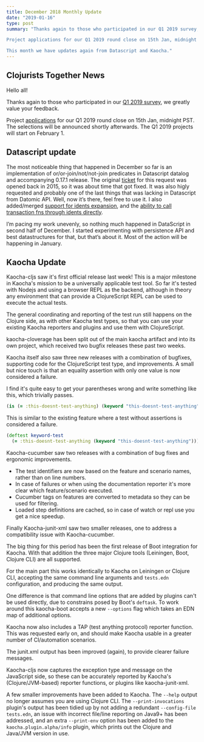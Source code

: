 ```yaml
---
title: December 2018 Monthly Update
date: "2019-01-16"
type: post
summary: "Thanks again to those who participated in our Q1 2019 survey, we greatly value your feedback.

Project applications for our Q1 2019 round close on 15th Jan, midnight PST. The selections will be announced shortly afterwards. The Q1 2019 projects will start on February 1.

This month we have updates again from Datascript and Kaocha."
---
```


## Clojurists Together News

Hello all!

Thanks again to those who participated in our [Q1 2019 survey](https://www.clojuriststogether.org/news/q1-2019-survey-results/), we greatly value your feedback.

Project [applications](https://www.clojuriststogether.org/open-source/) for our Q1 2019 round close on 15th Jan, midnight PST. The selections will be announced shortly afterwards. The Q1 2019 projects will start on February 1.

## Datascript update

The most noticeable thing that happened in December so far is an implementation of or/or-join/not/not-join predicates in Datascript datalog and accompanying 0.17.1 release. The original [ticket](https://github.com/tonsky/datascript/issues/50) for this request was opened back in 2015, so it was about time that got fixed. It was also higly requested and probably one of the last things that was lacking in Datascript from Datomic API. Well, now it’s there, feel free to use it. I also added/merged [support for idents expansion](https://github.com/tonsky/datascript/pull/245), and the [ability to call transaction fns through idents directly](https://github.com/tonsky/datascript/commit/34c122e0b5192bb58a797137fbb1f6bd1b236e6d).

I’m pacing my work unevenly, so nothing much happened in DataScript in second half of December. I started experimenting with persistence API and best datastructures for that, but that’s about it. Most of the action will be happening in January.

## Kaocha Update

Kaocha-cljs saw it's first official release last week! This is a major milestone
in Kaocha's mission to be a universally applicable test tool. So far it's tested
with Nodejs and using a browser REPL as the backend, although in theory any
environment that can provide a ClojureScript REPL can be used to execute the
actual tests.

The general coordinating and reporting of the test run still happens on the
Clojure side, as with other Kaocha test types, so that you can use your existing
Kaocha reporters and plugins and use them with ClojureScript.

kaocha-cloverage has been split out of the main kaocha artifact and into its own
project, which received two bugfix releases these past two weeks.

Kaocha itself also saw three new releases with a combination of bugfixes,
supporting code for the ClojureScript test type, and improvements. A small but
nice touch is that an equality assertion with only one value is now considered a
failure.

I find it's quite easy to get your parentheses wrong and write something like
this, which trivially passes.

```clojure
(is (= :this-doesnt-test-anything) (keyword "this-doesnt-test-anything"))
```

This is similar to the existing feature where a test without assertions is
considered a failure.

```clojure
(deftest keyword-test
  (= :this-doesnt-test-anything (keyword "this-doesnt-test-anything")))
```

Kaocha-cucumber saw two releases with a combination of bug fixes and ergonomic
improvements.

- The test identifiers are now based on the feature and scenario names, rather than on line numbers.
- In case of failures or when using the documentation reporter it's more clear which feature/scenario executed.
- Cucumber tags on features are converted to metadata so they can be used for filtering.
- Loaded step definitions are cached, so in case of watch or repl use you get a nice speedup.

Finally Kaocha-junit-xml saw two smaller releases, one to address a compatibility issue with Kaocha-cucumber.

The big thing for this period has been the first release of Boot integration for
Kaocha. With that addition the three major Clojure tools (Leiningen, Boot,
Clojure CLI) are all supported.

For the main part this works identically to Kaocha on Leiningen or Clojure CLI,
accepting the same command line arguments and `tests.edn` configuration, and
producing the same output.

One difference is that command line options that are added by plugins can't be
used directly, due to constrains posed by Boot's `deftask`. To work around this
kaocha-boot accepts a new `--options` flag which takes an EDN map of additional
options.

Kaocha now also includes a TAP (test anything protocol) reporter function. This
was requested early on, and should make Kaocha usable in a greater number of
CI/automation scenarios.

The junit.xml output has been improved (again), to provide clearer failure
messages.

Kaocha-cljs now captures the exception type and message on the JavaScript side,
so these can be accurately reported by Kaocha's (Clojure/JVM-based) reporter
functions, or plugins like kaocha-junit-xml.

A few smaller improvements have been added to Kaocha. The `--help` output no
longer assumes you are using Clojure CLI. The `--print-invocations` plugin's
output has been tidied up by not adding a redundant `--config-file tests.edn`,
an issue with incorrect file/line reporting on Java9+ has been addressed, and an
extra `--print-env` option has been added to the `kaocha.plugin.alpha/info`
plugin, which prints out the Clojure and Java/JVM version in use.
